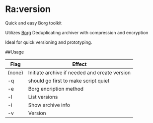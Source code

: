 # Ra:version
Quick and easy Borg toolkit

Utilizes [Borg](https://www.borgbackup.org/) Deduplicating archiver with compression and encryption 

Ideal for quick versioning and prototyping.

##Usage

Flag | Effect
-|-
(none) | Initiate archive if needed and create version
-q | should go first to make script quiet
-e | Borg encription method
-l | List versions
-i | Show archive info
-v | Version

